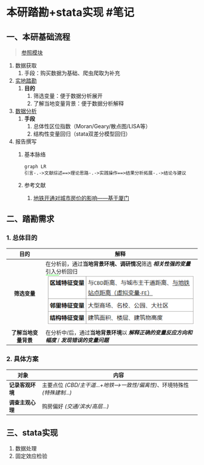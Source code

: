 # 本研踏勘+stata实现 #笔记

## 一、本研基础流程

> [参照模块](../../project/本研/README/README.md)

1. 数据获取
	1. 手段：购买数据为基础、爬虫爬取为补充
2. [实地踏勘](#二踏勘需求)
	1. **目的**
		1. 筛选变量：便于数据分析展开
		2. 了解当地变量背景：便于数据分析解释
3. [数据分析](#三stata实现)
	1. **手段**
		1. 总体性区位指数（Moran/Geary/散点图/LISA等）
		2. 结构性变量回归（stata双差分模型回归）
4. 报告撰写
	1. 基本脉络

		```mermaid
		graph LR
		引言-.->文献综述==>理论思路-.->实践操作==>结果分析拓展-.->结论与建议
		```

	2. 参考文献
		1. [地铁开通对城市房价的影响——基于厦门](https://kns.cnki.net/KXReader/Detail?invoice=skOndDLpdMFT33zar2NQWcmk30zzNKhpnv84sAfO28T9L%2BT4oETgaE%2B0hVZKZWa39X2gOHkVMtTfuiSLf8fgFUqowxYJ4nc5EeUT4Ucydo06wB%2BY7p00K674FnazuskTdHDSU4fN7YhAdghg6%2BADumXkB5q376kfqcJDRWoH%2FOE%3D&DBCODE=CJFD&FileName=JMDZ202203007&TABLEName=cjfdlast2022&nonce=8C3D58E958424F089255720157906EF8&uid=&TIMESTAMP=1658276419923)

## 二、踏勘需求

### 1. 总体目的

|目的|解释|
|:--:|--|
|**筛选变量**|在分析前，通过**当地背景环境、调研情况**筛选 ***相关性强的变量*** 引入分析回归 <br> ![相关变量](https://raw.githubusercontent.com/dsw676676/picture/main/image/%E7%9B%B8%E5%85%B3%E5%8F%98%E9%87%8F.png)|
|**了解当地变量背景**|在分析中/后，通过**当地背景环境**以 ***解释正确的变量反应方向和幅度*** / ***发现错误的变量问题***|

### 2. 具体方案

|对象|内容|
|--|--|
|**记录客观环境**|主要点位 *(CBD/主干道...+地铁-->一致性/偏离性)*、环境特殊性 *(特殊建制...)*|
|**调查主观心理**|购房偏好 *(交通/滨水/高层...)*|

## 三、stata实现

1. 数据处理
2. 固定效应检验
